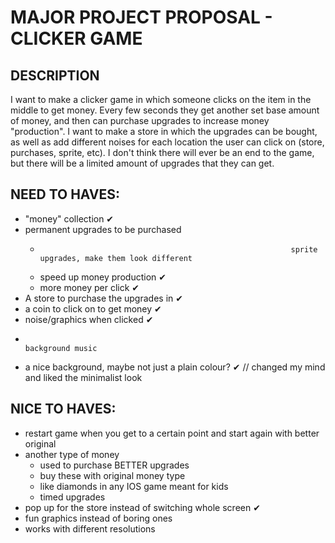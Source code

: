 # MAJOR PROJECT PROPOSAL - CLICKER GAME

## DESCRIPTION
I want to make a clicker game in which someone clicks on the item in the middle to get money. Every few seconds they get another set base amount of money, and then can purchase upgrades to increase money "production". I want to make a store in which the upgrades can be bought, as well as add different noises for each location the user can click on (store, purchases, sprite, etc). I don't think there will ever be an end to the game, but there will be a limited amount of upgrades that they can get. 


## NEED TO HAVES:
  - "money" collection ✔
  - permanent upgrades to be purchased 
    -                                                             sprite upgrades, make them look different 
    - speed up money production ✔
    - more money per click ✔
  - A store to purchase the upgrades in ✔
  - a coin to click on to get money ✔
  - noise/graphics when clicked ✔
  -                                                                 background music
  - a nice background, maybe not just a plain colour? ✔ // changed my mind and liked the minimalist look 

## NICE TO HAVES:
  - restart game when you get to a certain point and start again with better original 
  - another type of money
    - used to purchase BETTER upgrades 
    - buy these with original money type
    - like diamonds in any IOS game meant for kids
    - timed upgrades
  - pop up for the store instead of switching whole screen ✔ 
  - fun graphics instead of boring ones
  - works with different resolutions
  
